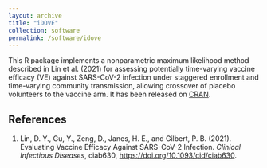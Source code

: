```yaml
---
layout: archive
title: "iDOVE"
collection: software
permalink: /software/idove
---
```


This R package implements a nonparametric maximum likelihood method described in Lin et al. (2021) for assessing potentially time-varying vaccine efficacy (VE) against SARS-CoV-2 infection under staggered enrollment and time-varying community transmission, allowing crossover of placebo volunteers to the vaccine arm. It has been released on [CRAN](https://www.google.com/url?q=https%3A%2F%2Fcran.r-project.org%2Fweb%2Fpackages%2FiDOVE%2Findex.html&sa=D&sntz=1&usg=AOvVaw1QQf6tcFecZQ3oAfyiW05a).  

References
------
1. Lin, D. Y., Gu, Y., Zeng, D., Janes, H. E., and Gilbert, P. B. (2021). Evaluating Vaccine Efficacy Against SARS-CoV-2 Infection. *Clinical Infectious Diseases*, ciab630, https://doi.org/10.1093/cid/ciab630.